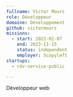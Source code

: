```yaml
---
fullname: Victor Mours
role: Développeur
domaine: Développement
github: victormours
missions:
  - start: 2022-02-07
    end: 2023-11-15
    status: independent
    employer: Scopyleft
startups:
  - rdv-service-public

---
```



Développeur web
